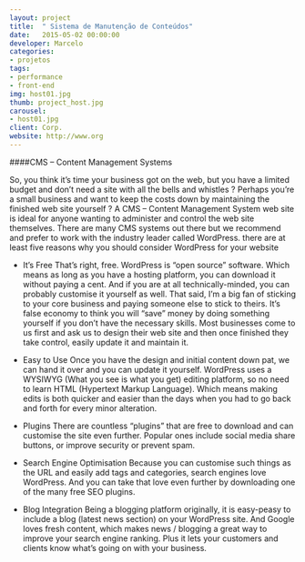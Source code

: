 ```yaml
---
layout: project
title:  " Sistema de Manutenção de Conteúdos"
date:   2015-05-02 00:00:00
developer: Marcelo
categories:
- projetos
tags:
- performance
- front-end
img: host01.jpg
thumb: project_host.jpg
carousel:
- host01.jpg
client: Corp.
website: http://www.org
---
```

####CMS – Content Management Systems

So, you think it’s time your business got on the web, but you have a limited budget and don’t need a site with all the bells and whistles ? Perhaps you’re a small business and want to keep the costs down by maintaining the finished web site yourself ? A CMS – Content Management System web site is ideal for anyone wanting to administer and control the web site themselves. There are many CMS systems out there but we recommend and prefer to work with the industry leader called WordPress.
there are at least five reasons why you should consider WordPress for your website

- It’s Free
That’s right, free. WordPress is “open source” software. Which means as long as you have a hosting platform, you can download it without paying a cent. And if you are at all technically-minded, you can probably customise it yourself as well.
That said, I’m a big fan of sticking to your core business and paying someone else to stick to theirs. It’s false economy to think you will “save” money by doing something yourself if you don’t have the necessary skills. Most businesses come to us first and ask us to design their web site and then once finished they take control, easily update it and maintain it.

- Easy to Use
Once you have the design and initial content down pat, we can hand it over and you can update it yourself. WordPress uses a WYSIWYG (What you see is what you get) editing platform, so no need to learn HTML (Hypertext Markup Language). Which means making edits is both quicker and easier than the days when you had to go back and forth for every minor alteration.

- Plugins
There are countless “plugins” that are free to download and can customise the site even further. Popular ones include social media share buttons, or improve security or prevent spam.

- Search Engine Optimisation
Because you can customise such things as the URL and easily add tags and categories, search engines love WordPress. And you can take that love even further by downloading one of the many free SEO plugins.

- Blog Integration
Being a blogging platform originally, it is easy-peasy to include a blog (latest news section) on your WordPress site. And Google loves fresh content, which makes news / blogging a great way to improve your search engine ranking. Plus it lets your customers and clients know what’s going on with your business.